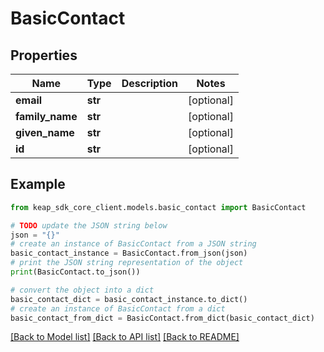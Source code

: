 # BasicContact


## Properties

Name | Type | Description | Notes
------------ | ------------- | ------------- | -------------
**email** | **str** |  | [optional] 
**family_name** | **str** |  | [optional] 
**given_name** | **str** |  | [optional] 
**id** | **str** |  | [optional] 

## Example

```python
from keap_sdk_core_client.models.basic_contact import BasicContact

# TODO update the JSON string below
json = "{}"
# create an instance of BasicContact from a JSON string
basic_contact_instance = BasicContact.from_json(json)
# print the JSON string representation of the object
print(BasicContact.to_json())

# convert the object into a dict
basic_contact_dict = basic_contact_instance.to_dict()
# create an instance of BasicContact from a dict
basic_contact_from_dict = BasicContact.from_dict(basic_contact_dict)
```
[[Back to Model list]](../README.md#documentation-for-models) [[Back to API list]](../README.md#documentation-for-api-endpoints) [[Back to README]](../README.md)


